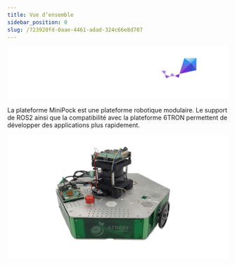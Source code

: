 ```yaml
---
title: Vue d’ensemble
sidebar_position: 0
slug: /723920fd-0aae-4461-adad-324c66e8d707
---
```




![](../img/289145125.png)

La plateforme MiniPock est une plateforme robotique modulaire. Le support de ROS2 ainsi que la compatibilité avec la plateforme 6TRON permettent de développer des applications plus rapidement.

![](../img/688469590.png)
